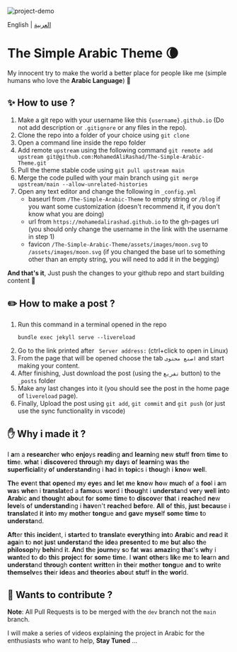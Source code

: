 ![project-demo](https://github.com/MohamedAliRashad/The-Simple-Arabic-Theme/blob/main/assets/project-demo.gif)

English | [العربية](https://github.com/MohamedAliRashad/The-Simple-Arabic-Theme/blob/main/README.AR.md)

# The Simple Arabic Theme :waning_crescent_moon:
My innocent try to make the world a better place for people like me (simple humans who love the **Arabic Language**) :seedling: 

## :sparkles: How to use ?
1. Make a git repo with your username like this `{username}.github.io` (Do not add description or `.gitignore` or any files in the repo).
1. Clone the repo into a folder of your choice using `git clone`
1. Open a command line inside the repo folder
1. Add remote `upstream` using the following command `git remote add upstream git@github.com:MohamedAliRashad/The-Simple-Arabic-Theme.git`
1. Pull the theme stable code using `git pull upstream main`
1. Merge the code pulled with your main branch using `git merge upstream/main --allow-unrelated-histories`
1. Open any text editor and change the following in `_config.yml`
    - baseurl from `/The-Simple-Arabic-Theme` to empty string or `/blog` if you want some customization (doesn't recommend it, if you don't know what you are doing) 
    - url from `https://mohamedalirashad.github.io` to the gh-pages url (you should only change the username in the link with the username in step 1)
    - favicon `/The-Simple-Arabic-Theme/assets/images/moon.svg` to `/assets/images/moon.svg` (if you changed the base url to something other than an empty string, you will need to add it in the begging)

**And that's it**, Just push the changes to your github repo and start building content :tada:

## :pencil2: How to make a post ?
1. Run this command in a terminal opened in the repo
    ```
    bundle exec jekyll serve --livereload
    ```
2. Go to the link printed after ` Server address:` (ctrl+click to open in Linux)
3. From the page that will be opened choose the tab `اصنع محتوى` and start making your content.
4. After finishing, Just download the post (using the `تفريغ` button) to the `_posts` folder
5. Make any last changes into it (you should see the post in the home page of `livereload` page).
6. Finally, Upload the post using `git add`, `git commit` and `git push` (or just use the sync functionality in vscode)

## :hand: Why i made it ?

I <b>a</b>m a <b>research</b>er <b>wh</b>o <b>enjo</b>ys <b>readi</b>ng <b>an</b>d <b>learni</b>ng <b>ne</b>w <b>stu</b>ff <b>fro</b>m <b>tim</b>e <b>t</b>o <b>tim</b>e. <b>wha</b>t i <b>discover</b>ed <b>throu</b>gh <b>m</b>y <b>day</b>s <b>o</b>f <b>learni</b>ng <b>wa</b>s <b>th</b>e <b>superficial</b>ity <b>o</b>f <b>understand</b>ing i <b>ha</b>d <b>i</b>n <b>topi</b>cs i <b>thou</b>gh i <b>kno</b>w <b>wel</b>l.

<b>Th</b>e <b>eve</b>nt <b>tha</b>t <b>open</b>ed <b>m</b>y <b>eye</b>s <b>an</b>d <b>le</b>t <b>m</b>e <b>kno</b>w <b>ho</b>w <b>muc</b>h <b>o</b>f a <b>foo</b>l i <b>a</b>m <b>wa</b>s <b>whe</b>n i <b>translat</b>ed a <b>famo</b>us <b>wor</b>d i <b>thoug</b>ht i <b>understa</b>nd <b>ver</b>y <b>wel</b>l <b>int</b>o <b>Arab</b>ic <b>an</b>d <b>thoug</b>ht <b>abo</b>ut <b>fo</b>r <b>som</b>e <b>tim</b>e <b>t</b>o <b>discov</b>er <b>tha</b>t i <b>reach</b>ed <b>ne</b>w <b>leve</b>ls <b>o</b>f <b>understand</b>ing i <b>hav</b>en't <b>reach</b>ed <b>befo</b>re. <b>Al</b>l <b>o</b>f <b>thi</b>s, <b>jus</b>t <b>becau</b>se i <b>translat</b>ed <b>i</b>t <b>int</b>o <b>m</b>y <b>moth</b>er <b>tong</b>ue <b>an</b>d <b>gav</b>e <b>myse</b>lf <b>som</b>e <b>tim</b>e <b>t</b>o <b>understa</b>nd.

<b>Aft</b>er <b>thi</b>s <b>incide</b>nt, i <b>start</b>ed <b>t</b>o <b>transla</b>te <b>everythi</b>ng <b>int</b>o <b>Arab</b>ic <b>an</b>d <b>rea</b>d <b>i</b>t <b>aga</b>in <b>t</b>o <b>no</b>t <b>jus</b>t <b>understa</b>nd <b>th</b>e <b>ide</b>a <b>present</b>ed <b>t</b>o <b>m</b>e <b>bu</b>t <b>als</b>o <b>th</b>e <b>philosop</b>hy <b>behi</b>nd <b>i</b>t. <b>An</b>d <b>th</b>e <b>journ</b>ey <b>s</b>o <b>fa</b>t <b>wa</b>s <b>amazi</b>ng <b>tha</b>t's <b>wh</b>y i <b>want</b>ed <b>t</b>o <b>d</b>o <b>thi</b>s <b>proje</b>ct <b>fo</b>r <b>som</b>e <b>tim</b>e. I <b>wan</b>t <b>othe</b>rs <b>lik</b>e <b>m</b>e <b>t</b>o <b>lea</b>rn <b>an</b>d <b>understa</b>nd <b>throu</b>gh <b>conte</b>nt <b>writt</b>en <b>i</b>n <b>the</b>ir <b>moth</b>er <b>tong</b>ue <b>an</b>d <b>t</b>o <b>wri</b>te <b>themselv</b>es <b>the</b>ir <b>ide</b>as <b>an</b>d <b>theori</b>es <b>abo</b>ut <b>stu</b>ff <b>i</b>n <b>th</b>e <b>wor</b>ld. 

## :construction_worker: Wants to contribute ?

**Note**: All Pull Requests is to be merged with the `dev` branch not the `main` branch.

I will make a series of videos explaining the project in Arabic for the enthusiasts who want  to help, **Stay Tuned** ...
